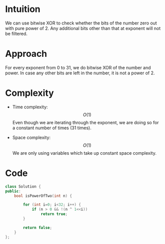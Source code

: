 # Intuition
<!-- Describe your first thoughts on how to solve this problem. -->
We can use bitwise XOR to check whether the bits of the number zero out with pure power of 2. Any additional bits other than that at exponent will not be filtered. 

# Approach
<!-- Describe your approach to solving the problem. -->
For every exponent from 0 to 31, we do bitwise XOR of the number and power. In case any other bits are left in the number, it is not a power of 2. 

# Complexity
- Time complexity: $$O(1)$$
Even though we are iterating through the exponent, we are doing so for a constant number of times (31 times). 
<!-- Add your time complexity here, e.g. $$O(n)$$ -->

- Space complexity: $$O(1)$$
We are only using variables which take up constant space complexity. 
<!-- Add your space complexity here, e.g. $$O(n)$$ -->

# Code
```cpp []
class Solution {
public:
    bool isPowerOfTwo(int n) {

        for (int i=0; i<32; i++) {
            if (n > 0 && !(n ^ 1<<i))
                return true;
        }

        return false;
    }
};
```
